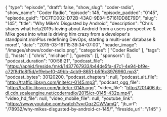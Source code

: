 {
  "type": "episode",
  "draft": false,
  "show_slug": "coder-radio",
  "show_name": "Coder Radio",
  "episode": 145,
  "episode_padded": "0145",
  "episode_guid": "DC7FD002-D72B-43AC-9E84-57161DD8E79D",
  "slug": "145",
  "title": "Why Mike's Disgusted by Android",
  "description": "Chris shares what he\u2019s loving about Android from a users perspective & Mike goes into what is driving him crazy from a developer's standpoint.\n\nPlus redefining DevOps, starting a multi-user database & more!",
  "date": "2015-03-16T15:39:34-07:00",
  "header_image": "/images/shows/coder-radio.png",
  "categories": [
    "Coder Radio"
  ],
  "tags": [],
  "hosts": [
    "chris",
    "michael"
  ],
  "guests": [],
  "sponsors": [],
  "podcast_duration": "00:58:21",
  "podcast_file": "https://aphid.fireside.fm/d/1437767933/b44de5fa-47c1-4e94-bf9e-c72f8d1c8f5d/ef9ebef0-49bb-4cb9-8651-b5f6c8976960.mp3",
  "podcast_bytes": 30120200,
  "podcast_chapters": null,
  "podcast_alt_file": "http://traffic.libsyn.com/jnite/cr-0145.mp3",
  "podcast_ogg_file": "http://traffic.libsyn.com/jnite/cr-0145.ogg",
  "video_file": "http://201406.jb-dl.cdn.scaleengine.net/coderradio/2015/cr-0145-432p.mp4",
  "video_hd_file": null,
  "video_mobile_file": null,
  "youtube_link": "https://www.youtube.com/watch?v=rOqz2CWVamQ",
  "jb_url": "/78932/why-mikes-disgusted-by-android-cr-145/",
  "fireside_url": "/145"
}

